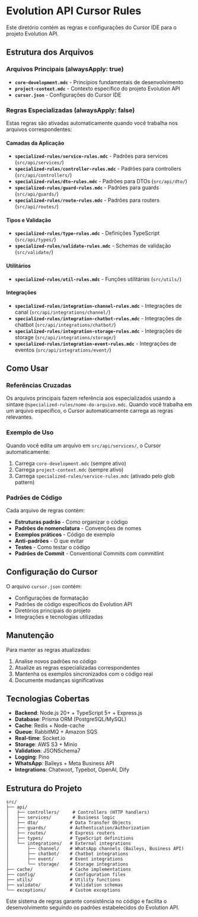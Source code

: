 # Evolution API Cursor Rules

Este diretório contém as regras e configurações do Cursor IDE para o projeto Evolution API.

## Estrutura dos Arquivos

### Arquivos Principais (alwaysApply: true)
- **`core-development.mdc`** - Princípios fundamentais de desenvolvimento
- **`project-context.mdc`** - Contexto específico do projeto Evolution API
- **`cursor.json`** - Configurações do Cursor IDE

### Regras Especializadas (alwaysApply: false)
Estas regras são ativadas automaticamente quando você trabalha nos arquivos correspondentes:

#### Camadas da Aplicação
- **`specialized-rules/service-rules.mdc`** - Padrões para services (`src/api/services/`)
- **`specialized-rules/controller-rules.mdc`** - Padrões para controllers (`src/api/controllers/`)
- **`specialized-rules/dto-rules.mdc`** - Padrões para DTOs (`src/api/dto/`)
- **`specialized-rules/guard-rules.mdc`** - Padrões para guards (`src/api/guards/`)
- **`specialized-rules/route-rules.mdc`** - Padrões para routers (`src/api/routes/`)

#### Tipos e Validação
- **`specialized-rules/type-rules.mdc`** - Definições TypeScript (`src/api/types/`)
- **`specialized-rules/validate-rules.mdc`** - Schemas de validação (`src/validate/`)

#### Utilitários
- **`specialized-rules/util-rules.mdc`** - Funções utilitárias (`src/utils/`)

#### Integrações
- **`specialized-rules/integration-channel-rules.mdc`** - Integrações de canal (`src/api/integrations/channel/`)
- **`specialized-rules/integration-chatbot-rules.mdc`** - Integrações de chatbot (`src/api/integrations/chatbot/`)
- **`specialized-rules/integration-storage-rules.mdc`** - Integrações de storage (`src/api/integrations/storage/`)
- **`specialized-rules/integration-event-rules.mdc`** - Integrações de eventos (`src/api/integrations/event/`)

## Como Usar

### Referências Cruzadas
Os arquivos principais fazem referência aos especializados usando a sintaxe `@specialized-rules/nome-do-arquivo.mdc`. Quando você trabalha em um arquivo específico, o Cursor automaticamente carrega as regras relevantes.

### Exemplo de Uso
Quando você edita um arquivo em `src/api/services/`, o Cursor automaticamente:
1. Carrega `core-development.mdc` (sempre ativo)
2. Carrega `project-context.mdc` (sempre ativo)
3. Carrega `specialized-rules/service-rules.mdc` (ativado pelo glob pattern)

### Padrões de Código
Cada arquivo de regras contém:
- **Estruturas padrão** - Como organizar o código
- **Padrões de nomenclatura** - Convenções de nomes
- **Exemplos práticos** - Código de exemplo
- **Anti-padrões** - O que evitar
- **Testes** - Como testar o código
- **Padrões de Commit** - Conventional Commits com commitlint

## Configuração do Cursor

O arquivo `cursor.json` contém:
- Configurações de formatação
- Padrões de código específicos do Evolution API
- Diretórios principais do projeto
- Integrações e tecnologias utilizadas

## Manutenção

Para manter as regras atualizadas:
1. Analise novos padrões no código
2. Atualize as regras especializadas correspondentes
3. Mantenha os exemplos sincronizados com o código real
4. Documente mudanças significativas

## Tecnologias Cobertas

- **Backend**: Node.js 20+ + TypeScript 5+ + Express.js
- **Database**: Prisma ORM (PostgreSQL/MySQL)
- **Cache**: Redis + Node-cache
- **Queue**: RabbitMQ + Amazon SQS
- **Real-time**: Socket.io
- **Storage**: AWS S3 + Minio
- **Validation**: JSONSchema7
- **Logging**: Pino
- **WhatsApp**: Baileys + Meta Business API
- **Integrations**: Chatwoot, Typebot, OpenAI, Dify

## Estrutura do Projeto

```
src/
├── api/
│   ├── controllers/     # Controllers (HTTP handlers)
│   ├── services/        # Business logic
│   ├── dto/            # Data Transfer Objects
│   ├── guards/         # Authentication/Authorization
│   ├── routes/         # Express routers
│   ├── types/          # TypeScript definitions
│   └── integrations/   # External integrations
│       ├── channel/    # WhatsApp channels (Baileys, Business API)
│       ├── chatbot/    # Chatbot integrations
│       ├── event/      # Event integrations
│       └── storage/    # Storage integrations
├── cache/              # Cache implementations
├── config/             # Configuration files
├── utils/              # Utility functions
├── validate/           # Validation schemas
└── exceptions/         # Custom exceptions
```

Este sistema de regras garante consistência no código e facilita o desenvolvimento seguindo os padrões estabelecidos do Evolution API.
